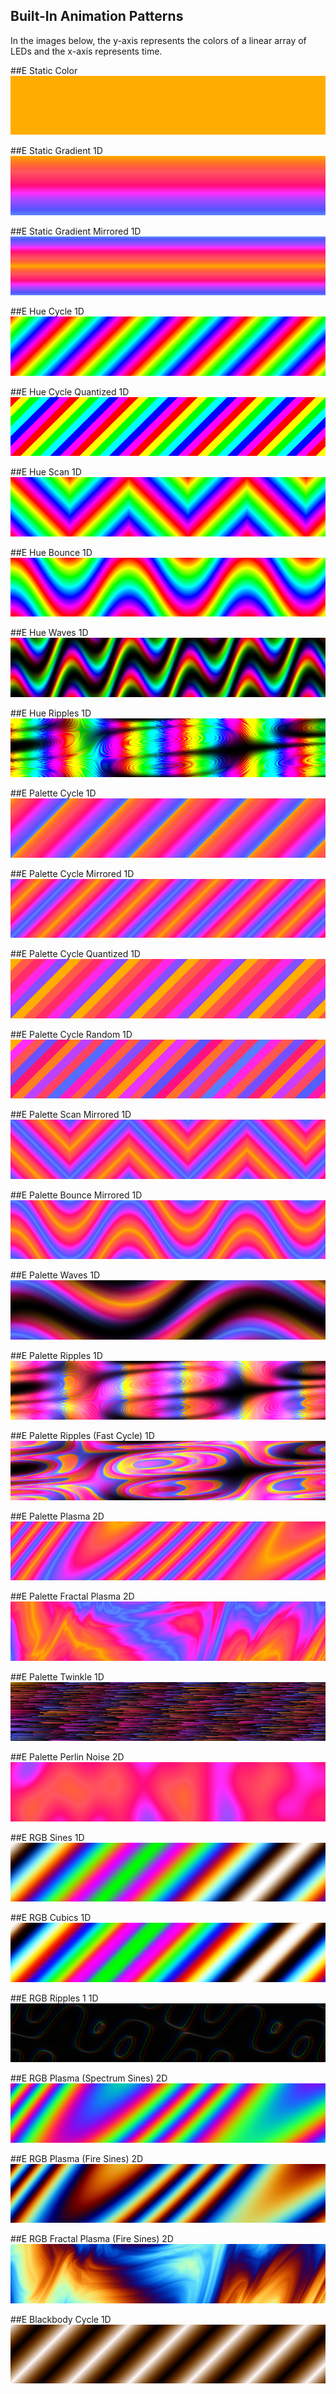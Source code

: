 ## Built-In Animation Patterns

In the images below, the y-axis represents the colors of a linear array of LEDs and the x-axis represents time.

##E Static Color
![img/Static-Color.png](img/Static-Color.png)

##E Static Gradient 1D
![img/Static-Gradient-1D.png](img/Static-Gradient-1D.png)

##E Static Gradient Mirrored 1D
![img/Static-Gradient-Mirrored-1D.png](img/Static-Gradient-Mirrored-1D.png)

##E Hue Cycle 1D
![img/Hue-Cycle-1D.png](img/Hue-Cycle-1D.png)

##E Hue Cycle Quantized 1D
![img/Hue-Cycle-Quantized-1D.png](img/Hue-Cycle-Quantized-1D.png)

##E Hue Scan 1D
![img/Hue-Scan-1D.png](img/Hue-Scan-1D.png)

##E Hue Bounce 1D
![img/Hue-Bounce-1D.png](img/Hue-Bounce-1D.png)

##E Hue Waves 1D
![img/Hue-Waves-1D.png](img/Hue-Waves-1D.png)

##E Hue Ripples 1D
![img/Hue-Ripples-1D.png](img/Hue-Ripples-1D.png)

##E Palette Cycle 1D
![img/Palette-Cycle-1D.png](img/Palette-Cycle-1D.png)

##E Palette Cycle Mirrored 1D
![img/Palette-Cycle-Mirrored-1D.png](img/Palette-Cycle-Mirrored-1D.png)

##E Palette Cycle Quantized 1D
![img/Palette-Cycle-Quantized-1D.png](img/Palette-Cycle-Quantized-1D.png)

##E Palette Cycle Random 1D
![img/Palette-Cycle-Random-1D.png](img/Palette-Cycle-Random-1D.png)

##E Palette Scan Mirrored 1D
![img/Palette-Scan-Mirrored-1D.png](img/Palette-Scan-Mirrored-1D.png)

##E Palette Bounce Mirrored 1D
![img/Palette-Bounce-Mirrored-1D.png](img/Palette-Bounce-Mirrored-1D.png)

##E Palette Waves 1D
![img/Palette-Waves-1D.png](img/Palette-Waves-1D.png)

##E Palette Ripples 1D
![img/Palette-Ripples-1D.png](img/Palette-Ripples-1D.png)

##E Palette Ripples (Fast Cycle) 1D
![img/Palette-Ripples-(Fast-Cycle)-1D.png](img/Palette-Ripples-(Fast-Cycle)-1D.png)

##E Palette Plasma 2D
![img/Palette-Plasma-2D.png](img/Palette-Plasma-2D.png)

##E Palette Fractal Plasma 2D
![img/Palette-Fractal-Plasma-2D.png](img/Palette-Fractal-Plasma-2D.png)

##E Palette Twinkle 1D
![img/Palette-Twinkle-1D.png](img/Palette-Twinkle-1D.png)

##E Palette Perlin Noise 2D
![img/Palette-Perlin-Noise-2D.png](img/Palette-Perlin-Noise-2D.png)

##E RGB Sines 1D
![img/RGB-Sines-1D.png](img/RGB-Sines-1D.png)

##E RGB Cubics 1D
![img/RGB-Cubics-1D.png](img/RGB-Cubics-1D.png)

##E RGB Ripples 1 1D
![img/RGB-Ripples-1-1D.png](img/RGB-Ripples-1-1D.png)

##E RGB Plasma (Spectrum Sines) 2D
![img/RGB-Plasma-(Spectrum-Sines)-2D.png](img/RGB-Plasma-(Spectrum-Sines)-2D.png)

##E RGB Plasma (Fire Sines) 2D
![img/RGB-Plasma-(Fire-Sines)-2D.png](img/RGB-Plasma-(Fire-Sines)-2D.png)

##E RGB Fractal Plasma (Fire Sines) 2D
![img/RGB-Fractal-Plasma-(Fire-Sines)-2D.png](img/RGB-Fractal-Plasma-(Fire-Sines)-2D.png)

##E Blackbody Cycle 1D
![img/Blackbody-Cycle-1D.png](img/Blackbody-Cycle-1D.png)

